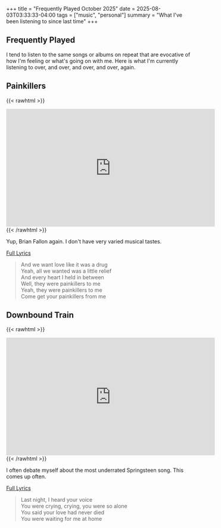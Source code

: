 +++
title = "Frequently Played October 2025"
date = 2025-08-03T03:33:33-04:00
tags = ["music", "personal"]
summary = "What I've been listening to since last time"
+++

## Frequently Played

I tend to listen to the same songs or albums on repeat that are evocative of how I'm feeling or what's going on with me. Here is what I'm currently listening to over, and over, and over, and over, again.

## Painkillers

{{< rawhtml >}}
<iframe width="560" height="315" src="https://www.youtube.com/embed/Pc0wM7AFNWE?si=DHJu4frm7OvZb20e" title="YouTube video player" frameborder="0" allow="accelerometer; autoplay; clipboard-write; encrypted-media; gyroscope; picture-in-picture; web-share" referrerpolicy="strict-origin-when-cross-origin" allowfullscreen></iframe>
{{< /rawhtml >}}

Yup, Brian Fallon again. I don't have very varied musical tastes.

[Full Lyrics](https://genius.com/Brian-fallon-painkillers-lyrics)

> And we want love like it was a drug  
> Yeah, all we wanted was a little relief  
> And every heart I held in between  
> Well, they were painkillers to me  
> Yeah, they were painkillers to me  
> Come get your painkillers from me

## Downbound Train

{{< rawhtml >}}
<iframe width="560" height="315" src="https://www.youtube.com/embed/Q80_LmmJWno?si=yk9l7SHwHfdv4ZQN" title="YouTube video player" frameborder="0" allow="accelerometer; autoplay; clipboard-write; encrypted-media; gyroscope; picture-in-picture; web-share" referrerpolicy="strict-origin-when-cross-origin" allowfullscreen></iframe>
{{< /rawhtml >}}

I often debate myself about the most underrated Springsteen song. This comes up often.

[Full Lyrics](https://genius.com/Bruce-springsteen-downbound-train-lyrics)

> Last night, I heard your voice  
> You were crying, crying, you were so alone  
> You said your love had never died  
> You were waiting for me at home  
